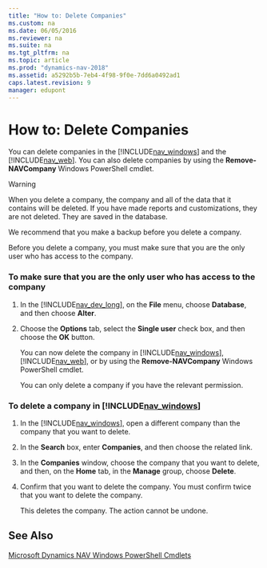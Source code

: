 ```yaml
---
title: "How to: Delete Companies"
ms.custom: na
ms.date: 06/05/2016
ms.reviewer: na
ms.suite: na
ms.tgt_pltfrm: na
ms.topic: article
ms.prod: "dynamics-nav-2018"
ms.assetid: a5292b5b-7eb4-4f98-9f0e-7dd6a0492ad1
caps.latest.revision: 9
manager: edupont
---
```

# How to: Delete Companies
You can delete companies in the [!INCLUDE[nav_windows](includes/nav_windows_md.md)] and the [!INCLUDE[nav_web](includes/nav_web_md.md)]. You can also delete companies by using the **Remove-NAVCompany** Windows PowerShell cmdlet.  
  
> [!WARNING]  
>  When you delete a company, the company and all of the data that it contains will be deleted. If you have made reports and customizations, they are not deleted. They are saved in the database.  
  
 We recommend that you make a backup before you delete a company.  
  
 Before you delete a company, you must make sure that you are the only user who has access to the company.  
  
### To make sure that you are the only user who has access to the company  
  
1. In the [!INCLUDE[nav_dev_long](includes/nav_dev_long_md.md)], on the **File** menu, choose **Database**, and then choose **Alter**.  
  
2. Choose the **Options** tab, select the **Single user** check box, and then choose the **OK** button.  
  
   You can now delete the company in [!INCLUDE[nav_windows](includes/nav_windows_md.md)], [!INCLUDE[nav_web](includes/nav_web_md.md)], or by using the **Remove-NAVCompany** Windows PowerShell cmdlet.  
  
   You can only delete a company if you have the relevant permission.  
  
### To delete a company in [!INCLUDE[nav_windows](includes/nav_windows_md.md)]  
  
1. In the [!INCLUDE[nav_windows](includes/nav_windows_md.md)], open a different company than the company that you want to delete. <!--- For more information, see [How to: Select a Company](\($-S_COMPANY-How-to--Select-a-Company-$\).md). --->  
  
2. In the **Search** box, enter **Companies**, and then choose the related link.  
  
3. In the **Companies** window, choose the company that you want to delete, and then, on the **Home** tab, in the **Manage** group, choose **Delete**.  
  
4. Confirm that you want to delete the company. You must confirm twice that you want to delete the company.  
  
   This deletes the company. The action cannot be undone.  
  
## See Also  
 [Microsoft Dynamics NAV Windows PowerShell Cmdlets](Microsoft-Dynamics-NAV-Windows-PowerShell-Cmdlets.md)
